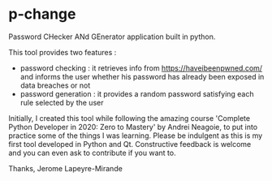 # p-change
Password CHecker ANd GEnerator application built in python.

This tool provides two features :
- password checking : it retrieves info from https://haveibeenpwned.com/ and informs the user whether his password has already been exposed in data breaches or not
- password generation : it provides a random password satisfying each rule selected by the user

Initially, I created this tool while following the amazing course 'Complete Python Developer in 2020: Zero to Mastery' by Andrei Neagoie, to put into practice some of the things I was learning.
Please be indulgent as this is my first tool developed in Python and Qt.
Constructive feedback is welcome and you can even ask to contribute if you want to.

Thanks, Jerome Lapeyre-Mirande
